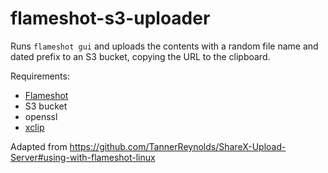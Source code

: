# flameshot-s3-uploader

Runs `flameshot gui` and uploads the contents with a random file name and dated prefix to an S3 bucket, copying the URL to the clipboard.

Requirements:
- [Flameshot](https://github.com/flameshot-org/flameshot/)
- S3 bucket
- openssl
- [xclip](https://linux.die.net/man/1/xclip)

Adapted from https://github.com/TannerReynolds/ShareX-Upload-Server#using-with-flameshot-linux
